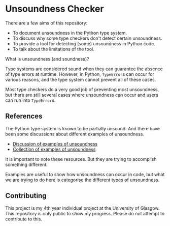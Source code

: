 # Unsoundness Checker

There are a few aims of this repository:
- To document unsoundness in the Python type system.
- To discuss why some type checkers don't detect certain unsoundness.
- To provide a tool for detecting (some) unsoundness in Python code.
- To talk about the limitations of the tool.

What is unsoundness (and soundness)?

Type systems are considered sound when they can guarantee the absence of type errors at runtime.
However, in Python, `TypeError`s can occur for various reasons, and the type system cannot prevent all of these cases.

Most type checkers do a very good job of preventing most unsoundness, but there are still several cases where unsoundness
can occur and users can run into `TypeError`s.

## References

The Python type system is known to be partially unsound. And there have been some discussions about different examples of unsoundness.

- [Discussion of examples of unsoundness](https://discuss.python.org/t/collecting-examples-of-unsoundness/97568)
- [Collection of examples of unsoundness](https://github.com/JelleZijlstra/unsoundness)

It is important to note these resources. But they are trying to accomplish something different.

Examples are useful to show how unsoundness can occur in code,
but what we are trying to do here is categorise the different types of unsoundness.

## Contributing

This project is my 4th year individual project at the University of Glasgow.
This repository is only public to show my progress.
Please do not attempt to contribute to this.
